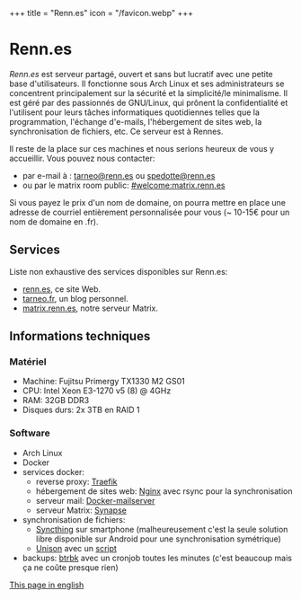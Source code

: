 +++
title = "Renn.es"
icon = "/favicon.webp"
+++

# Renn.es

*Renn.es* est serveur partagé, ouvert et sans but lucratif avec une petite base d'utilisateurs. Il fonctionne sous Arch Linux et ses administrateurs se concentrent principalement sur la sécurité et la simplicité/le minimalisme. Il est géré par des passionnés de GNU/Linux, qui prônent la confidentialité et l'utilisent pour leurs tâches informatiques quotidiennes telles que la programmation, l'échange d'e-mails, l'hébergement de sites web, la synchronisation de fichiers, etc.
Ce serveur est à Rennes.

Il reste de la place sur ces machines et nous serions heureux de vous y accueillir. Vous pouvez nous contacter:

- par e-mail à : <tarneo@renn.es> ou <spedotte@renn.es>
- ou par le matrix room public: [#welcome:matrix.renn.es](https://matrix.to/#/#welcome:matrix.renn.es)

Si vous payez le prix d\'un nom de domaine, on pourra mettre en place une adresse de courriel entièrement personnalisée pour vous (~ 10-15€ pour un nom de domaine en .fr).

## Services

Liste non exhaustive des services disponibles sur Renn.es:

- [renn.es](https://renn.es), ce site Web.
- [tarneo.fr](https://tarneo.fr), un blog personnel.
- [matrix.renn.es](https://matrix.to/#/#welcome:matrix.renn.es), notre serveur Matrix.

## Informations techniques

### Matériel

- Machine: Fujitsu Primergy TX1330 M2 GS01
- CPU: Intel Xeon E3-1270 v5 (8) @ 4GHz
- RAM: 32GB DDR3
- Disques durs: 2x 3TB en RAID 1

### Software

- Arch Linux
- Docker
- services docker:
    - reverse proxy: [Traefik](https://traefik.io/traefik/)
    - hébergement de sites web: [Nginx](https://hub.docker.com/_/nginx) avec rsync pour la synchronisation
    - serveur mail: [Docker-mailserver](https://docker-mailserver.github.io/docker-mailserver/latest/)
    - serveur Matrix: [Synapse](https://hub.docker.com/r/matrixdotorg/synapse)
- synchronisation de fichiers:
    - [Syncthing](https://syncthing.net/) sur smartphone (malheureusement c'est la seule solution libre disponible sur Android pour une synchronisation symétrique)
    - [Unison](https://github.com/bcpierce00/unison) avec un [script](https://github.com/tarneaux/.f/blob/master/zsh/.config/scripts/unison-sync)
- backups: [btrbk](https://github.com/digint/btrbk) avec un cronjob toutes les minutes (c'est beaucoup mais ça ne coûte presque rien)

[This page in english](/)
